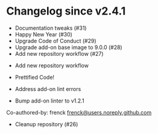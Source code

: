 # Changelog since v2.4.1
- Documentation tweaks (#31) 
- Happy New Year (#30) 
- Upgrade Code of Conduct (#29) 
- Upgrade add-on base image to 9.0.0 (#28) 
- Add new repository workflow (#27)

* Add new repository workflow

* Prettified Code!

* Address add-on lint errors

* Bump add-on linter to v1.2.1

Co-authored-by: frenck <frenck@users.noreply.github.com> 
- Cleanup repository (#26) 
